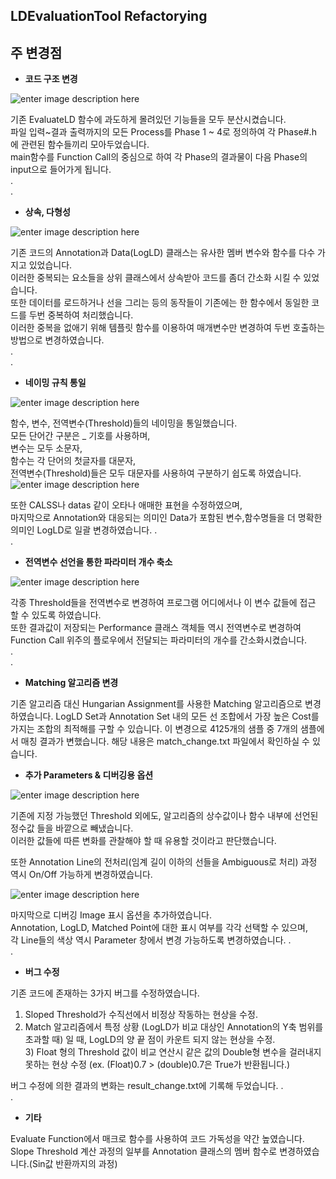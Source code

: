 ## LDEvaluationTool Refactorying
## 주 변경점

 -  **코드 구조 변경**
 
 ![enter image description here](https://lh3.googleusercontent.com/Iwe5hHf5yzGY_1gXZWNKkvyeM6C8LMSyDlG4afG7yRMB4rCCrsO9VAZ_z74a_zonLNEZ8DD1ZSYr)
	
기존 EvaluateLD 함수에 과도하게 몰려있던 기능들을 모두 분산시켰습니다.  
파일 입력~결과 출력까지의 모든 Process를 Phase 1 ~ 4로 정의하여 각 Phase#.h 에 관련된 함수들끼리 모아두었습니다.  
main함수를 Function Call의 중심으로 하여 각 Phase의 결과물이 다음 Phase의 input으로 들어가게 됩니다.  
.  
.  

-  **상속, 다형성**
 
 ![enter image description here](https://lh3.googleusercontent.com/3TXj1QDtUi_uI1XROTv_YzWU71csffoyVAjsLR51S6vgZudxBDVS7MBcqsSpkVY6Xj7OxBD3Pnwt)

기존 코드의 Annotation과 Data(LogLD) 클래스는 유사한 멤버 변수와 함수를 다수 가지고 있었습니다.  
이러한 중복되는 요소들을 상위 클래스에서 상속받아 코드를 좀더 간소화 시킬 수 있었습니다.  
또한 데이터를 로드하거나 선을 그리는 등의 동작들이 기존에는 한 함수에서 동일한 코드를 두번 중복하여 처리했습니다.  
이러한 중복을 없애기 위해 템플릿 함수를 이용하여 매개변수만 변경하여 두번 호출하는 방법으로 변경하였습니다.  
.  
.  
 -  **네이밍 규칙 통일**
 
![enter image description here](https://lh3.googleusercontent.com/D3jwk52vOdCaYP6EQ041Q1OR0rEX53nZB002It5OnsbM5wKzSF-obqYIHi89f4MSsKEhoDEpgGei)
	
함수, 변수, 전역변수(Threshold)들의 네이밍을 통일했습니다.  
	모든 단어간 구분은 _ 기호를 사용하며,  
	변수는 모두 소문자,  
	함수는 각 단어의 첫글자를 대문자,  
	전역변수(Threshold)들은 모두 대문자를 사용하여 구분하기 쉽도록 하였습니다.  
	![enter image description here](https://lh3.googleusercontent.com/0idDpNCwYjccOLIBLsWvOJSS3BWifmYs4YX6iwEmlGs2lxZ1yqgJBHTawiTA4Jt88RdBpNq3Vv_J)
	
또한 CALSS나 datas 같이 오타나 애매한 표현을 수정하였으며,  
마지막으로 Annotation와 대응되는 의미인 Data가 포함된 변수,함수명들을 더 명확한 의미인 LogLD로 일괄 변경하였습니다.
.  
.  

 - **전역변수 선언을 통한 파라미터 개수 축소**

![enter image description here](https://lh3.googleusercontent.com/CAwPqE8TEukNXSlYUbUwFfJMYHf7EKA7gdMiSBkOo_g7XTplKyWYvZNJ4u_Bw0DUF1QSfjBdGLN9)
	
각종 Threshold들을 전역변수로 변경하여 프로그램 어디에서나 이 변수 값들에 접근 할 수 있도록 하였습니다.  
또한 결과값이 저장되는 Performance 클래스 객체들 역시 전역변수로 변경하여  
Function Call 위주의  플로우에서 전달되는 파라미터의 개수를 간소화시켰습니다.  
.  
.  
 -  **Matching 알고리즘 변경**

기존 알고리즘 대신 Hungarian Assignment를 사용한 Matching 알고리즘으로 변경하였습니다.
LogLD Set과 Annotation Set 내의 모든 선 조합에서 가장 높은 Cost를 가지는 조합의 최적해를 구할 수 있습니다.
이 변경으로 4125개의 샘플 중 7개의 샘플에서 매칭 결과가 변했습니다. 해당 내용은 match_change.txt 파일에서 확인하실 수 있습니다.


 -  **추가 Parameters & 디버깅용 옵션**
 
![enter image description here](https://lh3.googleusercontent.com/0VKDjSlY2hWIknKU6jBL8t8hmjpu3Z1kIiKatCwaR1bxkCSFzFnN7B9W2ECluyas2gm8Evazb4-7)


기존에 지정 가능했던 Threshold 외에도, 알고리즘의 상수값이나 함수 내부에 선언된 정수값 들을 바깥으로 빼냈습니다.  
이러한 값들에 따른 변화를 관찰해야 할 때 유용할 것이라고 판단했습니다.  

또한 Annotation Line의 전처리(임계 길이 이하의 선들을 Ambiguous로 처리) 과정 역시 On/Off 가능하게 변경하였습니다.


![enter image description here](https://lh3.googleusercontent.com/7419ZU2svP9flnSleQGl7MGIBcFIQc9Vfae8UHSLht-Mh6ULOdVSQEjpFhKS1zIQc35HMUropNnF)


마지막으로 디버깅 Image 표시 옵션을 추가하였습니다.  
Annotation, LogLD, Matched Point에 대한 표시 여부를 각각 선택할 수 있으며,  
각 Line들의 색상 역시 Parameter 창에서 변경 가능하도록 변경하였습니다.
.  
.  
 - **버그 수정**

기존 코드에 존재하는 3가지 버그를 수정하였습니다.  

  1) Sloped Threshold가 수직선에서 비정상 작동하는 현상을 수정. 	
   2) Match 알고리즘에서 특정 상황 (LogLD가 비교 대상인 Annotation의 Y축 범위를 초과할 때) 일 때,
   LogLD의 양 끝 점이 카운트 되지 않는 현상을 수정. 	
     3) Float 형의 Threshold 값이 비교 연산시 같은 값의 Double형 변수을 걸러내지 못하는 현상
    수정 (ex. (Float)0.7 > (double)0.7은 True가 반환됩니다.)

버그 수정에 의한 결과의 변화는 result_change.txt에 기록해 두었습니다.
.  
.  
 - **기타**

Evaluate Function에서 매크로 함수를 사용하여 코드 가독성을 약간 높였습니다.  
Slope Threshold 계산 과정의 일부를 Annotation 클래스의 멤버 함수로 변경하였습니다.(Sin값 반환까지의 과정)


